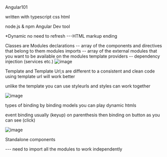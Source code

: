 Angular101

written with typescript
css
html 

node.js & npm
Angular Dev tool

*Dynamic no need to refresh ---HTML markup ending

Classes are Modules
declarations -- array of the components and directives that belong to them modules 
imports -- array of the external modules that you want to be available on the modules template 
providers -- dependency injection (services etc.) 
![image](https://github.com/JMNietoatBusyBee/WorkNotes-.Net-/assets/151013941/1fe0d430-b3d5-48e4-8405-4b1d034c6174)


Template and Template Url;s are different 
to a consistent and clean code using template url will work better 

unlike the template you can use styleurls and styles can work together 



![image](https://github.com/JMNietoatBusyBee/WorkNotes-.Net-/assets/151013941/aef80f05-d01a-41ee-9b1c-2acf93bdce57)


types of binding
by binding models you can play dynamic htmls 

event binding usually (keyup) on parenthesis 
then binding on button as you can see (click)


![image](https://github.com/JMNietoatBusyBee/WorkNotes-.Net-/assets/151013941/724c2a41-7fa0-405d-99fb-03f5846073bd)


Standalone components

--- need to import all the modules to work independently 

